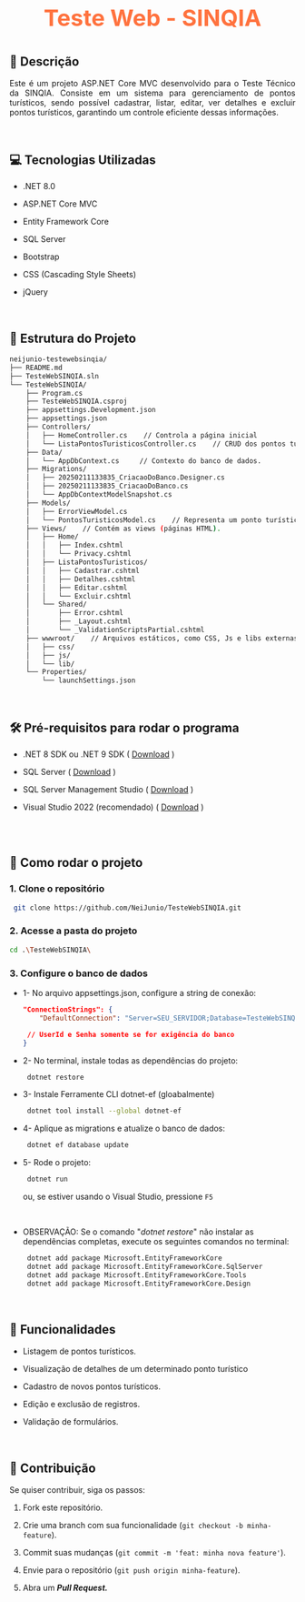 # <p style="text-align: center; font-size: 40px; color:rgb(255, 114, 62);">Teste Web - SINQIA</p>

## 📝 Descrição
<p style="text-align: justify;">
Este é um projeto ASP.NET Core MVC desenvolvido para o Teste Técnico da SINQIA. Consiste em um sistema para gerenciamento de pontos turísticos, sendo possível cadastrar, listar, editar, ver detalhes e excluir pontos turísticos, garantindo um controle eficiente dessas informações.
</p>

<br>

## 💻 Tecnologias Utilizadas
- .NET 8.0

- ASP.NET Core MVC

- Entity Framework Core

- SQL Server

- Bootstrap

- CSS (Cascading Style Sheets)

- jQuery

<br>

## 📁 Estrutura do Projeto

```bash
neijunio-testewebsinqia/
├── README.md
├── TesteWebSINQIA.sln
└── TesteWebSINQIA/
    ├── Program.cs
    ├── TesteWebSINQIA.csproj
    ├── appsettings.Development.json
    ├── appsettings.json
    ├── Controllers/
    │   ├── HomeController.cs    // Controla a página inicial
    │   └── ListaPontosTuristicosController.cs    // CRUD dos pontos turísticos
    ├── Data/
    │   └── AppDbContext.cs     // Contexto do banco de dados.
    ├── Migrations/
    │   ├── 20250211133835_CriacaoDoBanco.Designer.cs
    │   ├── 20250211133835_CriacaoDoBanco.cs
    │   └── AppDbContextModelSnapshot.cs
    ├── Models/
    │   ├── ErrorViewModel.cs
    │   └── PontosTuristicosModel.cs    // Representa um ponto turístico.
    ├── Views/    // Contém as views (páginas HTML).
    │   ├── Home/
    │   │   ├── Index.cshtml
    │   │   └── Privacy.cshtml
    │   ├── ListaPontosTuristicos/
    │   │   ├── Cadastrar.cshtml
    │   │   ├── Detalhes.cshtml
    │   │   ├── Editar.cshtml
    │   │   └── Excluir.cshtml
    │   └── Shared/
    │       ├── Error.cshtml
    │       ├── _Layout.cshtml
    │       └── _ValidationScriptsPartial.cshtml
    ├── wwwroot/    // Arquivos estáticos, como CSS, Js e libs externas.
    │   ├── css/
    │   ├── js/
    │   └── lib/
    └── Properties/
        └── launchSettings.json
```

<br>

## 🛠️ Pré-requisitos para rodar o programa

- .NET 8 SDK ou .NET 9 SDK ( [Download](https://dotnet.microsoft.com/en-us/download) )

- SQL Server ( [Download](https://www.microsoft.com/pt-br/sql-server/sql-server-downloads) )

- SQL Server Management Studio ( [Download](https://learn.microsoft.com/en-us/sql/ssms/download-sql-server-management-studio-ssms?view=sql-server-ver16) )

- Visual Studio 2022 (recomendado) ( [Download](https://visualstudio.microsoft.com/pt-br/vs/community/) )

<br><br>

## 🚀 Como rodar o projeto

### 1. Clone o repositório
   ```bash
    git clone https://github.com/NeiJunio/TesteWebSINQIA.git
   ```

### 2. Acesse a pasta do projeto
   ```bash
   cd .\TesteWebSINQIA\
   ```

### 3. Configure o banco de dados
* 1-  No arquivo appsettings.json, configure a string de conexão:
   ```json
   "ConnectionStrings": {
       "DefaultConnection": "Server=SEU_SERVIDOR;Database=TesteWebSINQIA;User Id=SEU_USUARIO;Password=SUA_SENHA;Trusted_Connection=True;TrustServerCertificate=True;"

    // UserId e Senha somente se for exigência do banco
   }
   ```

* 2- No terminal, instale todas as dependências do projeto:
   ```bash
    dotnet restore
   ```

* 3- Instale Ferramente CLI dotnet-ef (gloabalmente)
   ```bash
    dotnet tool install --global dotnet-ef
   ```

* 4- Aplique as migrations e atualize o banco de dados:
   ```bash
    dotnet ef database update
   ```

* 5- Rode o projeto:
   ```bash
    dotnet run
   ```

    ou, se estiver usando o Visual Studio, pressione  `F5`

<br>

* <p>OBSERVAÇÃO: Se o comando "<i>dotnet restore</i>" não instalar as dependências completas, execute os seguintes comandos no terminal:</p>
  
   ```sh
    dotnet add package Microsoft.EntityFrameworkCore
    dotnet add package Microsoft.EntityFrameworkCore.SqlServer
    dotnet add package Microsoft.EntityFrameworkCore.Tools
    dotnet add package Microsoft.EntityFrameworkCore.Design
   ```

<br>

## 🔧 Funcionalidades

* Listagem de pontos turísticos.

* Visualização de detalhes de um determinado ponto turístico

* Cadastro de novos pontos turísticos.

* Edição e exclusão de registros.

* Validação de formulários.

<br>

## 🤝 Contribuição

Se quiser contribuir, siga os passos:

1. Fork este repositório.

2. Crie uma branch com sua funcionalidade (`git checkout -b minha-feature`).

3. Commit suas mudanças (`git commit -m 'feat: minha nova feature'`).

4. Envie para o repositório (`git push origin minha-feature`).

5. Abra um <strong><i>Pull Request.</i></strong>
